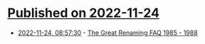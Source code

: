 # [Published on 2022-11-24](index.md)

* [2022-11-24, 08:57:30](https://lobste.rs/s/rmo6aa/great_renaming_faq_1985_1988) - [The Great Renaming FAQ 1985 - 1988](https://www.livinginternet.com/u/ui_modern_renamingfaq.htm)
